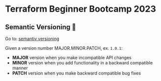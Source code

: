 # Terraform Beginner Bootcamp 2023

## Semantic Versioning :mage:
Go to: [semantiv versioning](https://semver.org/)

Given a version number MAJOR.MINOR.PATCH, ex. `1.0.1`:

- **MAJOR** version when you make incompatible API changes
- **MINOR** version when you add functionality in a backward compatible manner
- **PATCH** version when you make backward compatible bug fixes


